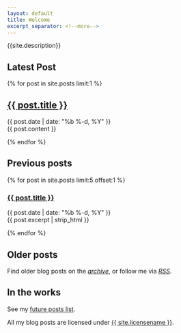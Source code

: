 ```yaml
---
layout: default
title: Welcome
excerpt_separator: <!--more-->
---
```


{{site.description}}


## Latest Post



{% for post in site.posts limit:1 %}


<article class='post'>
  <h1 class='post-title'>
    <a href="{{ site.path }}{{ post.url }}">
      {{ post.title }}
    </a>
  </h1>
  <div class="post-date">{{ post.date | date: "%b %-d, %Y" }}</div>
  {{ post.content }}
</article>

{% endfor %}


## Previous posts


{% for post in site.posts limit:5 offset:1 %}


<article class='post'>
  <h3>
    <a href="{{ site.path }}{{ post.url }}">
      {{ post.title }}
    </a>
  </h3>
  <div class="post-date">{{ post.date | date: "%b %-d, %Y" }}</div>
  {{ post.excerpt | strip_html }}
</article>

{% endfor %}


## Older posts

Find older blog posts on the _[archive](archive.md)_, or follow me via _[RSS](feed.xml)_.


## In the works

See my [future posts list](up-next.md).

All my blog posts are licensed under <a href="{{ site.other.licenselink }}">{{ site.licensename }}</a>.


[l]: https://creativecommons.org/licenses/by-sa/4.0/